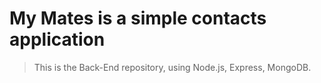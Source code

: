 # My Mates is a simple contacts application
> This is the Back-End repository, using Node.js, Express, MongoDB.